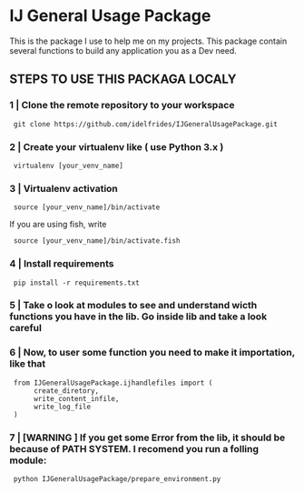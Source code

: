 # IJ General Usage Package


This is the package I use to help me on my projects.
This package contain several functions to build any application you as a Dev need.


## STEPS TO USE THIS PACKAGA LOCALY

### 1 | Clone the remote repository to your workspace

     git clone https://github.com/idelfrides/IJGeneralUsagePackage.git


### 2 | Create your virtualenv like ( use Python 3.x )

     virtualenv [your_venv_name]

### 3 | Virtualenv activation

     source [your_venv_name]/bin/activate

If you are using fish, write

     source [your_venv_name]/bin/activate.fish

### 4 | Install requirements

     pip install -r requirements.txt

### 5 | Take o look at modules to see and understand wicth functions you have in the lib. Go inside lib and take a look careful


### 6 | Now, to user some function you need to make it importation, like that

     from IJGeneralUsagePackage.ijhandlefiles import (
          create_diretory,
          write_content_infile,
          write_log_file
     )

### 7 | [WARNING ] If you get some Error from the lib, it should be because of PATH SYSTEM. I recomend you run a folling module:

     python IJGeneralUsagePackage/prepare_environment.py
